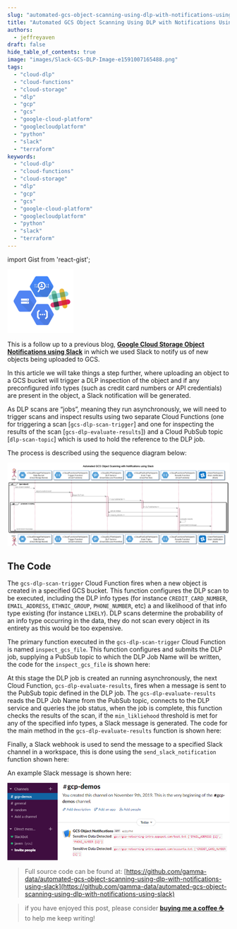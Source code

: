 ```yaml
---
slug: "automated-gcs-object-scanning-using-dlp-with-notifications-using-slack"
title: "Automated GCS Object Scanning Using DLP with Notifications Using Slack"
authors:	
  - jeffreyaven
draft: false
hide_table_of_contents: true
image: "images/Slack-GCS-DLP-Image-e1591007165488.png"
tags: 
  - "cloud-dlp"
  - "cloud-functions"
  - "cloud-storage"
  - "dlp"
  - "gcp"
  - "gcs"
  - "google-cloud-platform"
  - "googlecloudplatform"
  - "python"
  - "slack"
  - "terraform"
keywords:	
  - "cloud-dlp"
  - "cloud-functions"
  - "cloud-storage"
  - "dlp"
  - "gcp"
  - "gcs"
  - "google-cloud-platform"
  - "googlecloudplatform"
  - "python"
  - "slack"
  - "terraform"
---
```


import Gist from 'react-gist';

![Slack GCS DLP](images/Slack-GCS-DLP-Image-e1591007165488.png)

This is a follow up to a previous blog, [__Google Cloud Storage Object Notifications using Slack__](https://cloudywithachanceofbigdata.com/google-cloud-storage-object-notifications-using-slack/) in which we used Slack to notify us of new objects being uploaded to GCS.

In this article we will take things a step further, where uploading an object to a GCS bucket will trigger a DLP inspection of the object and if any preconfigured info types (such as credit card numbers or API credentials) are present in the object, a Slack notification will be generated.

As DLP scans are “jobs”, meaning they run asynchronously, we will need to trigger scans and inspect results using two separate Cloud Functions (one for triggering a scan [`gcs-dlp-scan-trigger`] and one for inspecting the results of the scan [`gcs-dlp-evaluate-results`]) and a Cloud PubSub topic [`dlp-scan-topic`] which is used to hold the reference to the DLP job.

The process is described using the sequence diagram below:

[![](images/dlp-notifications-using-slack.png)](images/dlp-notifications-using-slack.png)

## The Code

The `gcs-dlp-scan-trigger` Cloud Function fires when a new object is created in a specified GCS bucket. This function configures the DLP scan to be executed, including the DLP info types (for instance `CREDIT_CARD_NUMBER`, `EMAIL_ADDRESS`, `ETHNIC_GROUP`, `PHONE_NUMBER`, etc) a and likelihood of that info type existing (for instance `LIKELY`). DLP scans determine the probability of an info type occurring in the data, they do not scan every object in its entirety as this would be too expensive.

The primary function executed in the `gcs-dlp-scan-trigger` Cloud Function is named `inspect_gcs_file`. This function configures and submits the DLP job, supplying a PubSub topic to which the DLP Job Name will be written, the code for the `inspect_gcs_file` is shown here:

<Gist id="913a4457f43bc7b80e4405dd01f7b64d" 
/>

At this stage the DLP job is created an running asynchronously, the next Cloud Function, `gcs-dlp-evaluate-results`, fires when a message is sent to the PubSub topic defined in the DLP job. The `gcs-dlp-evaluate-results` reads the DLP Job Name from the PubSub topic, connects to the DLP service and queries the job status, when the job is complete, this function checks the results of the scan, if the `min_likliehood` threshold is met for any of the specified info types, a Slack message is generated. The code for the main method in the `gcs-dlp-evaluate-results` function is shown here:

<Gist id="ab377f6c3e448ae7c623d057239e05ed" 
/>

Finally, a Slack webhook is used to send the message to a specified Slack channel in a workspace, this is done using the `send_slack_notification` function shown here:

<Gist id="15d9e7c0922c26b680bed81abfcbadff" 
/>

An example Slack message is shown here:

[![Slack Notification for Sensitive Data Detected in a Newly Created GCS Object](images/gcs-dlp-results-slack-notification.png)](images/gcs-dlp-results-slack-notification.png)

> Full source code can be found at: [https://github.com/gamma-data/automated-gcs-object-scanning-using-dlp-with-notifications-using-slack](https://github.com/gamma-data/automated-gcs-object-scanning-using-dlp-with-notifications-using-slack)

> if you have enjoyed this post, please consider [__buying me a coffee ☕__](https://www.buymeacoffee.com/jeffreyaven) to help me keep writing!